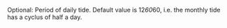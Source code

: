 

Optional: Period of daily tide. Default value is 12*60*60, i.e. the monthly tide has a cyclus of half a day. 
